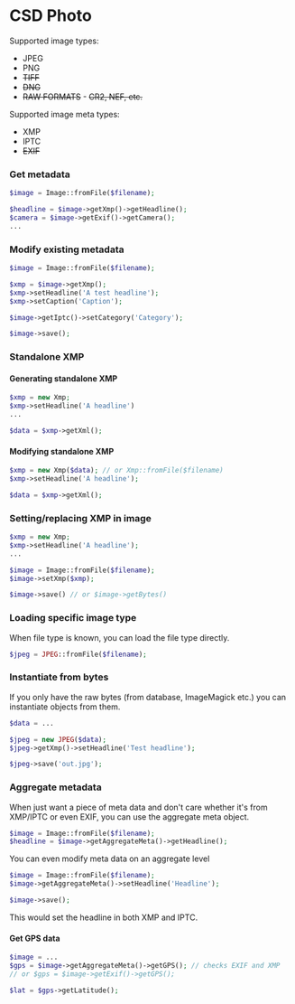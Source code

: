 CSD Photo
=========

Supported image types:
   - JPEG
   - PNG
   - ~~TIFF~~
   - ~~DNG~~
   - ~~RAW FORMATS~~
   	- ~~CR2, NEF, etc.~~

Supported image meta types:
   - XMP
   - IPTC
   - ~~EXIF~~

### Get metadata

```php
$image = Image::fromFile($filename);

$headline = $image->getXmp()->getHeadline();
$camera = $image->getExif()->getCamera();
...
```

### Modify existing metadata

```php
$image = Image::fromFile($filename);

$xmp = $image->getXmp();
$xmp->setHeadline('A test headline');
$xmp->setCaption('Caption');

$image->getIptc()->setCategory('Category');

$image->save();
```

### Standalone XMP

#### Generating standalone XMP

```php
$xmp = new Xmp;
$xmp->setHeadline('A headline')
...

$data = $xmp->getXml();
```

#### Modifying standalone XMP

```php
$xmp = new Xmp($data); // or Xmp::fromFile($filename)
$xmp->setHeadline('A headline');

$data = $xmp->getXml();
```

### Setting/replacing XMP in image

```php
$xmp = new Xmp;
$xmp->setHeadline('A headline');
...

$image = Image::fromFile($filename);
$image->setXmp($xmp);

$image->save() // or $image->getBytes()
```

### Loading specific image type

When file type is known, you can load the file type directly.

```php
$jpeg = JPEG::fromFile($filename);
```

### Instantiate from bytes

If you only have the raw bytes (from database, ImageMagick etc.) you can instantiate objects from them.

```php
$data = ...

$jpeg = new JPEG($data);
$jpeg->getXmp()->setHeadline('Test headline');

$jpeg->save('out.jpg');
```

### Aggregate metadata

When just want a piece of meta data and don't care whether it's from XMP/IPTC or even EXIF, you can use the aggregate meta object.

```php
$image = Image::fromFile($filename);
$headline = $image->getAggregateMeta()->getHeadline();
```

You can even modify meta data on an aggregate level

```php
$image = Image::fromFile($filename);
$image->getAggregateMeta()->setHeadline('Headline');

$image->save();
```

This would set the headline in both XMP and IPTC.

#### Get GPS data

```php
$image = ...
$gps = $image->getAggregateMeta()->getGPS(); // checks EXIF and XMP
// or $gps = $image->getExif()->getGPS();

$lat = $gps->getLatitude();
```
